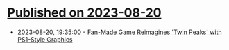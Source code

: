 # [Published on 2023-08-20](index.md)

* [2023-08-20, 19:35:00](https://games.slashdot.org/story/23/08/20/1927210/fan-made-game-reimagines-twin-peaks-with-ps1-style-graphics?utm_source=rss1.0mainlinkanon&utm_medium=feed) - [Fan-Made Game Reimagines 'Twin Peaks' with PS1-Style Graphics](https://games.slashdot.org/story/23/08/20/1927210/fan-made-game-reimagines-twin-peaks-with-ps1-style-graphics?utm_source=rss1.0mainlinkanon&utm_medium=feed)
